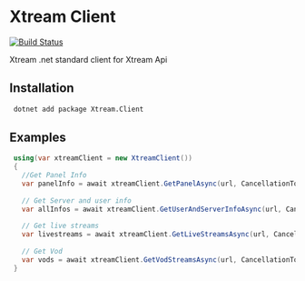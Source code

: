 ﻿# Xtream Client

[![Build Status](https://dev.azure.com/henifazzani/Xtream.Client/_apis/build/status/Xtream.Client-CI?branchName=master)](https://dev.azure.com/henifazzani/Xtream.Client/_build/latest?definitionId=17&branchName=master)

Xtream .net standard client for Xtream Api

## Installation

```sh
 dotnet add package Xtream.Client
 ```

## Examples

```csharp
 using(var xtreamClient = new XtreamClient())
 {
   //Get Panel Info
   var panelInfo = await xtreamClient.GetPanelAsync(url, CancellationToken.None);
   
   // Get Server and user info
   var allInfos = await xtreamClient.GetUserAndServerInfoAsync(url, CancellationToken.None);
   
   // Get live streams
   var livestreams = await xtreamClient.GetLiveStreamsAsync(url, CancellationToken.None);
   
   // Get Vod
   var vods = await xtreamClient.GetVodStreamsAsync(url, CancellationToken.None);
 }
```